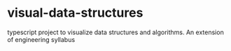 # visual-data-structures
typescript project to visualize data structures and algorithms. An extension of engineering syllabus
